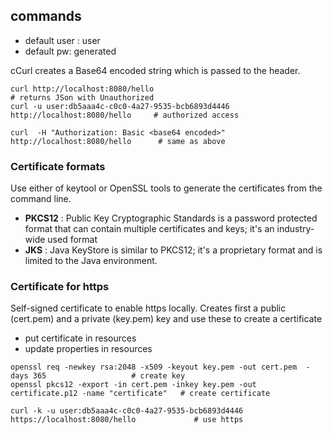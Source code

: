 ## commands

+ default user : user
+ default pw: generated

cCurl creates a Base64 encoded string which is passed to the header. 

````shell
curl http://localhost:8080/hello                                                  # returns JSon with Unauthorized 
curl -u user:db5aaa4c-c0c0-4a27-9535-bcb6893d4446 http://localhost:8080/hello     # authorized access

curl  -H "Authorization: Basic <base64 encoded>" http://localhost:8080/hello      # same as above
````

### Certificate formats

Use either of keytool or OpenSSL tools to generate the certificates from the command line.

+ **PKCS12** : Public Key Cryptographic Standards is a password protected format that can contain multiple certificates and 
  keys; it's an industry-wide used format
+  **JKS** : Java KeyStore is similar to PKCS12; it's a proprietary format and is limited to the Java environment.

### Certificate for https

Self-signed certificate to enable https locally. Creates first a public (cert.pem) and a private (key.pem) key and use these to
create a certificate

+ put certificate in resources
+ update properties in resources

````shell
openssl req -newkey rsa:2048 -x509 -keyout key.pem -out cert.pem  -days 365                   # create key
openssl pkcs12 -export -in cert.pem -inkey key.pem -out certificate.p12 -name "certificate"   # create certificate

curl -k -u user:db5aaa4c-c0c0-4a27-9535-bcb6893d4446 https://localhost:8080/hello             # use https
````